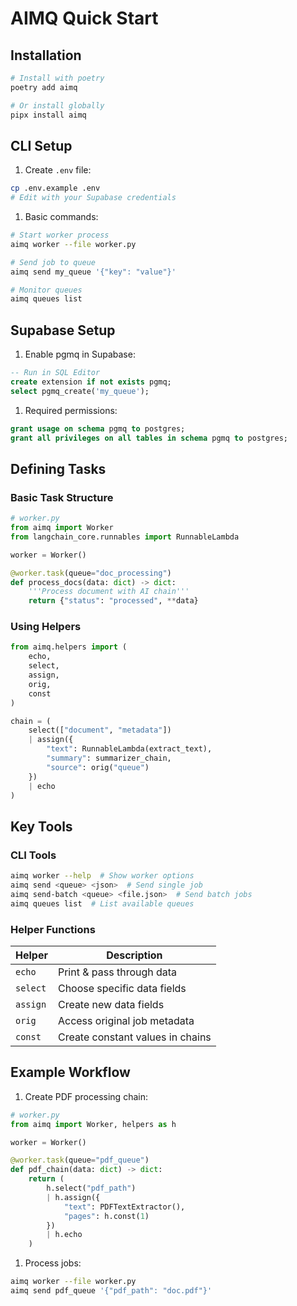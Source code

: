 # AIMQ Quick Start

## Installation

```bash
# Install with poetry
poetry add aimq

# Or install globally
pipx install aimq
```

## CLI Setup

1. Create `.env` file:

```bash
cp .env.example .env
# Edit with your Supabase credentials
```

1. Basic commands:

```bash
# Start worker process
aimq worker --file worker.py

# Send job to queue
aimq send my_queue '{"key": "value"}'

# Monitor queues
aimq queues list
```

## Supabase Setup

1. Enable pgmq in Supabase:

```sql
-- Run in SQL Editor
create extension if not exists pgmq;
select pgmq_create('my_queue');
```

1. Required permissions:

```sql
grant usage on schema pgmq to postgres;
grant all privileges on all tables in schema pgmq to postgres;
```

## Defining Tasks

### Basic Task Structure

```python
# worker.py
from aimq import Worker
from langchain_core.runnables import RunnableLambda

worker = Worker()

@worker.task(queue="doc_processing")
def process_docs(data: dict) -> dict:
    '''Process document with AI chain'''
    return {"status": "processed", **data}
```

### Using Helpers

```python
from aimq.helpers import (
    echo,
    select,
    assign,
    orig,
    const
)

chain = (
    select(["document", "metadata"])
    | assign({
        "text": RunnableLambda(extract_text),
        "summary": summarizer_chain,
        "source": orig("queue")
    })
    | echo
)
```

## Key Tools

### CLI Tools

```bash
aimq worker --help  # Show worker options
aimq send <queue> <json>  # Send single job
aimq send-batch <queue> <file.json>  # Send batch jobs
aimq queues list  # List available queues
```

### Helper Functions

| Helper     | Description                          |
|------------|--------------------------------------|
| `echo`     | Print & pass through data            |
| `select`   | Choose specific data fields          |
| `assign`   | Create new data fields               |
| `orig`     | Access original job metadata         |
| `const`    | Create constant values in chains     |

## Example Workflow

1. Create PDF processing chain:

```python
# worker.py
from aimq import Worker, helpers as h

worker = Worker()

@worker.task(queue="pdf_queue")
def pdf_chain(data: dict) -> dict:
    return (
        h.select("pdf_path")
        | h.assign({
            "text": PDFTextExtractor(),
            "pages": h.const(1)
        })
        | h.echo
    )
```

1. Process jobs:

```bash
aimq worker --file worker.py
aimq send pdf_queue '{"pdf_path": "doc.pdf"}'

